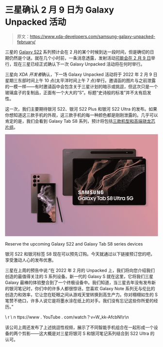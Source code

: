 # 三星确认 2 月 9 日为 Galaxy Unpacked 活动

> 原文：<https://www.xda-developers.com/samsung-galaxy-unpacked-february/>

三星的 [Galaxy S22](https://www.xda-developers.com/samsung-galaxy-s22/) 系列预计会在 2 月的某个时候到达一段时间，但是确切的日期仍然是个谜。就在几个小时前，一条消息透露，发射活动[可能会在 2 月 9 日](https://www.xda-developers.com/galaxy-s22-launch-date-leak/)举行，现在三星已经正式确认下一次 Galaxy Unpacked 活动将在何时举行。

三星向 *XDA 开发者*确认，下一场 Galaxy Unpacked 活动将于 2022 年 2 月 9 日星期三东部时间上午 10 点(太平洋时间上午 7 点)举行。邀请函的图片与之前泄露的一模一样——有时邀请函中会包含关于三星计划的暗示或挑逗，但这次只是一个玻璃盒子的复制品，正面有一个大大的“S”。标题“史诗般的标准”并不太有启发性。

这一次，我们主要期待银河 S22、银河 S22 Plus 和银河 S22 Ultra 的发布。如果你想知道这三款手机的外观，这三款手机的每一种颜色都是刚刚泄露的。几乎可以肯定的是，我们会看到 Galaxy Tab S8 系列，预计将包括[三款机型和高端骁龙芯片组](https://www.xda-developers.com/galaxy-tab-s8-series-leak/)。

 <picture>![Reserve the upcoming Galaxy S22 series and Galaxy Tab S8 series devices while watching the launch event live and unlock some exclusive offers.](img/b92277b9e7ad6cb4853a1e76bc2b4708.png)</picture> 

Reserve the upcoming Galaxy S22 and Galaxy Tab S8 series devices

银河 S22 和银河标签 S8 现在可以预先订购。今天就通过以下链接预订您的吧，享受激动人心的发布优惠。

三星在上周的预告中说:“在 2022 年 2 月的 Unpacked 上，我们将向您介绍我们创造的最值得关注的 S 系列设备。新一代的 Galaxy S 就在这里，它将我们三星 Galaxy 最棒的体验整合到了一个终极设备中。我们知道，当三星去年没有发布新的银河笔记时，你们中的许多人都很惊讶。您喜欢 Galaxy Note 系列无与伦比的创造力和效率，它让您在眨眼之间从游戏天堂转换到高生产力。你对栩栩如生的 S 笔赞不绝口，许多人说它是将墨水涂在纸上的对手。我们没有忘记这些你所爱的经历。”

\ r \ n ttps://www . YouTube . com/watch？v=W_kk-AfcbNI\r\n

该公司上周还发布了上述挑逗性视频，展示了不同智能手机组合在一起形成一个设备的两个剪影——这大概是对三星将银河 S 和银河笔记系列结合到 S22 Ultra 的认可。